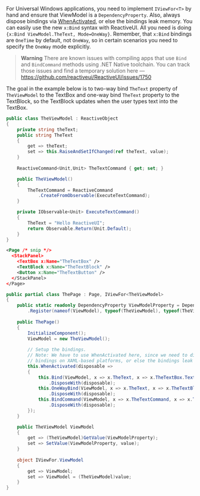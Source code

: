 For Universal Windows applications, you need to implement `IViewFor<T>` by hand and ensure that ViewModel is a `DependencyProperty`. Also, always dispose bindings via [WhenActivated](../when-activated), or else the bindings leak memory. You can easily use the new `x:Bind` syntax with ReactiveUI. All you need is doing `{x:Bind ViewModel.TheText, Mode=OneWay}`. Remember, that `x:Bind` bindings are `OneTime` by default, not `OneWay`, so in certain scenarios you need to specify the `OneWay` mode explicitly.

> **Warning** There are known issues with compiling apps that use `Bind` and `BindCommand` methods using .NET Native toolchain. You can track those issues and find a temporary solution here — https://github.com/reactiveui/ReactiveUI/issues/1750

The goal in the example below is to two-way bind `TheText` property of `TheViewModel` to the TextBox and one-way bind `TheText` property to the TextBlock, so the TextBlock updates when the user types text into the TextBox.
  
```csharp
public class TheViewModel : ReactiveObject
{
    private string theText;
    public string TheText
    {
        get => theText;
        set => this.RaiseAndSetIfChanged(ref theText, value);
    }
    
    ReactiveCommand<Unit,Unit> TheTextCommand { get; set; }

    public TheViewModel()
    {
        TheTextCommand = ReactiveCommand
            .CreateFromObservable(ExecuteTextCommand);
    }

    private IObservable<Unit> ExecuteTextCommand()
    {
        TheText = "Hello ReactiveUI";
        return Observable.Return(Unit.Default);
    }
}
```

```xml
<Page /* snip */>
  <StackPanel>
    <TextBox x:Name="TheTextBox" />
    <TextBlock x:Name="TheTextBlock" />
    <Button x:Name="TheTextButton" />
  </StackPanel>
</Page>
```

```csharp
public partial class ThePage : Page, IViewFor<TheViewModel>
{
    public static readonly DependencyProperty ViewModelProperty = DependencyProperty
        .Register(nameof(ViewModel), typeof(TheViewModel), typeof(TheView), new PropertyMetadata(null));
        
    public ThePage()
    {
        InitializeComponent(); 
        ViewModel = new TheViewModel();
        
        // Setup the bindings.
        // Note: We have to use WhenActivated here, since we need to dispose the
        // bindings on XAML-based platforms, or else the bindings leak memory.
        this.WhenActivated(disposable =>
        {
            this.Bind(ViewModel, x => x.TheText, x => x.TheTextBox.Text)
                .DisposeWith(disposable);
            this.OneWayBind(ViewModel, x => x.TheText, x => x.TheTextBlock.Text)
                .DisposeWith(disposable);
            this.BindCommand(ViewModel, x => x.TheTextCommand, x => x.TheTextButton)
                .DisposeWith(disposable);
        });
    }

    public TheViewModel ViewModel
    {
        get => (TheViewModel)GetValue(ViewModelProperty);
        set => SetValue(ViewModelProperty, value);
    }
    
    object IViewFor.ViewModel
    {
        get => ViewModel;
        set => ViewModel = (TheViewModel)value;
    }
}
```
